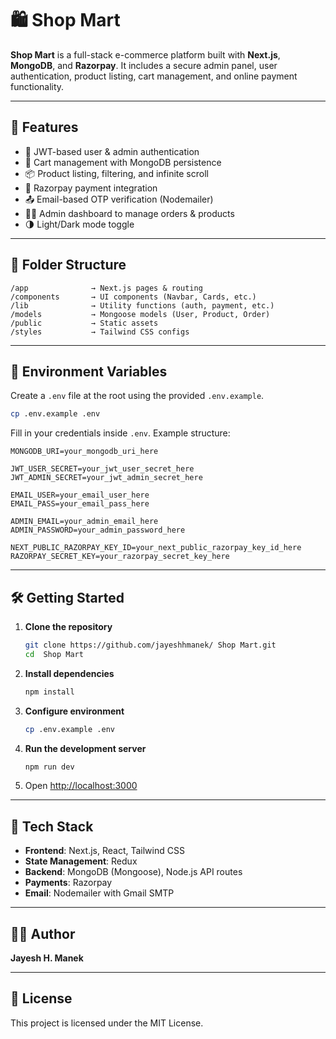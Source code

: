 # 🛍️ Shop Mart

**Shop Mart** is a full-stack e-commerce platform built with **Next.js**, **MongoDB**, and **Razorpay**. It includes a secure admin panel, user authentication, product listing, cart management, and online payment functionality.

---

## 🚀 Features

- 🔐 JWT-based user & admin authentication
- 🛒 Cart management with MongoDB persistence
- 📦 Product listing, filtering, and infinite scroll
- 🧾 Razorpay payment integration
- 📤 Email-based OTP verification (Nodemailer)
- 🧑‍💻 Admin dashboard to manage orders & products
- 🌗 Light/Dark mode toggle

---

## 📁 Folder Structure

```
/app              → Next.js pages & routing
/components       → UI components (Navbar, Cards, etc.)
/lib              → Utility functions (auth, payment, etc.)
/models           → Mongoose models (User, Product, Order)
/public           → Static assets
/styles           → Tailwind CSS configs
```

---

## 🔐 Environment Variables

Create a `.env` file at the root using the provided `.env.example`.

```bash
cp .env.example .env
```

Fill in your credentials inside `.env`. Example structure:

```env
MONGODB_URI=your_mongodb_uri_here

JWT_USER_SECRET=your_jwt_user_secret_here
JWT_ADMIN_SECRET=your_jwt_admin_secret_here

EMAIL_USER=your_email_user_here
EMAIL_PASS=your_email_pass_here

ADMIN_EMAIL=your_admin_email_here
ADMIN_PASSWORD=your_admin_password_here

NEXT_PUBLIC_RAZORPAY_KEY_ID=your_next_public_razorpay_key_id_here
RAZORPAY_SECRET_KEY=your_razorpay_secret_key_here
```

---

## 🛠️ Getting Started

1. **Clone the repository**  
   ```bash
   git clone https://github.com/jayeshhmanek/ Shop Mart.git
   cd  Shop Mart
   ```

2. **Install dependencies**  
   ```bash
   npm install
   ```

3. **Configure environment**  
   ```bash
   cp .env.example .env
   ```

4. **Run the development server**  
   ```bash
   npm run dev
   ```

5. Open [http://localhost:3000](http://localhost:3000)

---

## 🧪 Tech Stack

- **Frontend**: Next.js, React, Tailwind CSS
- **State Management**: Redux
- **Backend**: MongoDB (Mongoose), Node.js API routes
- **Payments**: Razorpay
- **Email**: Nodemailer with Gmail SMTP

---

## 👨‍💻 Author

**Jayesh H. Manek**  

---

## 📄 License

This project is licensed under the MIT License.
